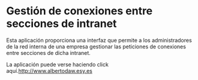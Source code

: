 # Gestión de conexiones entre secciones de intranet

Esta aplicación proporciona una interfaz que permite a los administradores de la red interna de una empresa gestionar las peticiones de conexiones entre secciones de dicha intranet.

La aplicación puede verse haciendo click aquí.<http://www.albertodaw.esy.es>
